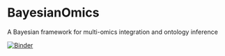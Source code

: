 # BayesianOmics
A Bayesian framework for multi-omics integration and ontology inference

[![Binder](https://mybinder.org/badge_logo.svg)](https://mybinder.org/v2/gh/everyxs/BayesianOmics/494fb06da7f43631b3d1dbf131f1bbd499a868f0)
